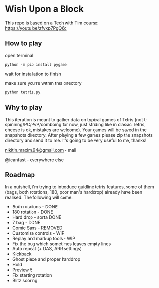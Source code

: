 # Wish Upon a Block

This repo is based on a Tech with Tim course: https://youtu.be/zfvxp7PgQ6c

## How to play

open terminal

`python -m pip install pygame`

wait for installation to finish

make sure you're within this directory

`python tetris.py`

## Why to play

This iteration is meant to gather data on typical games of Tetris (not t-spinning/PC/PvP/comboing for now, just striding like in classic Tetris, cheese is ok, mistakes are welcome). Your games will be saved in the snapshots directory. After playing a few games please zip the snapshots directory and send it to me. It's going to be very useful to me, thanks!

nikitin.maxim.94@gmail.com - mail

@icanfast - everywhere else

## Roadmap

In a nutshell, i'm trying to introduce guidline tetris features, some of them (bags, both rotations, 180, poor man's harddrop) already have been realised. The following will come:
- Both rotations - DONE
- 180 rotation - DONE
- Hard drop - sorta DONE
- 7 bag - DONE
- Comic Sans - REMOVED
- Customise controls - WIP
- Replay and markup tools - WIP
- Fix the bug which sometimes leaves empty lines
- Auto repeat (+ DAS, ARR settings)
- Kickback
- Ghost piece and proper harddrop
- Hold
- Preview 5
- Fix starting rotation
- Blitz scoring
